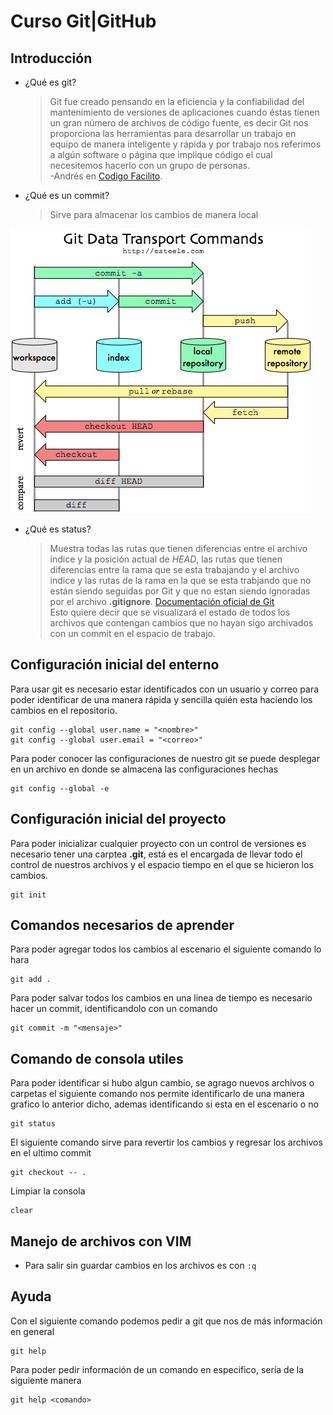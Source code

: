 # Curso Git|GitHub

## Introducción

- ¿Qué es git? 
  
  >Git fue creado pensando en la eficiencia y la confiabilidad del mantenimiento de versiones de aplicaciones cuando éstas tienen un gran número de archivos de código fuente, es decir Git nos proporciona las herramientas para desarrollar un trabajo en equipo de manera inteligente y rápida y por trabajo nos referimos a algún software o página que implique código el cual necesitemos hacerlo con un grupo de personas.  
  > -Andrés en [Codigo Facilito](https://codigofacilito.com/articulos/que-es-git).

- ¿Qué es un commit?
  >Sirve para almacenar los cambios de manera local  

![Explicación breve de como funciona un commit][git-data]

- ¿Qué es status?
  >Muestra todas las rutas que tienen diferencias entre el archivo índice y la posición actual de _HEAD_, las rutas que tienen diferencias entre la rama que se esta trabajando y el archivo indice y las rutas de la rama en la que se esta trabjando que no están siendo seguidas por Git y que no estan siendo ignoradas por el archivo **.gitignore**.  [Documentación oficial de Git](https://git-scm.com/docs/git-status)  
  >Esto quiere decir que se visualizará el estado de todos los archivos que contengan cambios que no hayan sigo archivados con un commit en el espacio de trabajo.

## Configuración inicial del enterno

Para usar git es necesario estar identificados con un usuario y correo para poder identificar de una manera rápida y sencilla quién esta haciendo los cambios en el repositorio.  
```
git config --global user.name = "<nombre>"
git config --global user.email = "<correo>"
```

Para poder conocer las configuraciones de nuestro git se puede desplegar en un archivo en donde se almacena las configuraciones hechas
```
git config --global -e
```

## Configuración inicial del proyecto

Para poder inicializar cualquier proyecto con un control de versiones es necesario tener una carptea **.git**, está es el encargada de llevar todo el control de nuestros archivos y el espacio tiempo en el que se hicieron los cambios.
```
git init
```

## Comandos necesarios de aprender

Para poder agregar todos los cambios al escenario el siguiente comando lo hara
```
git add .
```

Para poder salvar todos los cambios en una linea de tiempo es necesario hacer un commit, identificandolo con un comando
```
git commit -m "<mensaje>"
```


## Comando de consola utiles

Para poder identificar si hubo algun cambio, se agrago nuevos archivos o carpetas el siguiente comando nos permite identificarlo de una manera grafico lo anterior dicho, ademas identificando si esta en el escenario o no
```
git status
```



El siguiente comando sirve para revertir los cambios y regresar los archivos en el ultimo commit  
```
git checkout -- .
```

Limpiar la consola
```
clear
```

## Manejo de archivos con VIM
- Para salir sin guardar cambios en los archivos es con ```:q```


## Ayuda  

Con el siguiente comando podemos pedir a git que nos de más información en general  
```
git help
```

Para poder pedir información de un comando en especifico, sería de la siguiente manera
```
git help <comando>
```

<!-- Referencias de imagenes -->

[git-data]: /img/git-data.png